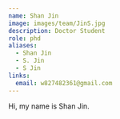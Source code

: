 ```yaml
---
name: Shan Jin
image: images/team/JinS.jpg
description: Doctor Student
role: phd
aliases:
  - Shan Jin
  - S. Jin
  - S Jin
links:
  email: w827482361@gmail.com
---
```


Hi, my name is Shan Jin.

<!-- postdoc -->